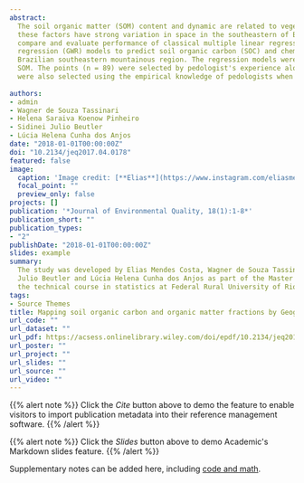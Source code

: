 ```yaml
---
abstract: 
  The soil organic matter (SOM) content and dynamic are related to vegetation cover, climate, relief, and geology;
  these factors have strong variation in space in the southeastern of Brazil. The objective of the study was to
  compare and evaluate performance of classical multiple linear regressions (MLR) and geographically weighted
  regression (GWR) models to predict soil organic carbon (SOC) and chemical fractions of organic matter in the
  Brazilian southeastern mountainous region. The regression models were fitted based on SOC and chemical fractions of
  SOM. The points (n = 89) were selected by pedologist's experience along transects and toposequences. The covariates
  were also selected using the empirical knowledge of pedologists when choosing variables that drive soil
  
authors:
- admin
- Wagner de Souza Tassinari
- Helena Saraiva Koenow Pinheiro
- Sidinei Julio Beutler
- Lúcia Helena Cunha dos Anjos
date: "2018-01-01T00:00:00Z"
doi: "10.2134/jeq2017.04.0178"
featured: false
image:
  caption: 'Image credit: [**Elias**](https://www.instagram.com/eliasmendescosta/?hl=pt-br)'
  focal_point: ""
  preview_only: false
projects: []
publication: '*Journal of Environmental Quality, 18(1):1-8*'
publication_short: ""
publication_types:
- "2"
publishDate: "2018-01-01T00:00:00Z"
slides: example
summary:
  The study was developed by Elias Mendes Costa, Wagner de Souza Tassinari, Helena Saraiva Koenow Pinheiro, Sidinei
  Julio Beutler and Lúcia Helena Cunha dos Anjos as part of the Master Thesis of Elias Mendes Costa presented before
  the technical course in statistics at Federal Rural University of Rio de Janeiro on July 2017.
tags:
- Source Themes
title: Mapping soil organic carbon and organic matter fractions by Geographically Weighted Regression
url_code: ""
url_dataset: ""
url_pdf: https://acsess.onlinelibrary.wiley.com/doi/epdf/10.2134/jeq2017.04.0178
url_poster: ""
url_project: ""
url_slides: ""
url_source: ""
url_video: ""
---
```


{{% alert note %}}
Click the *Cite* button above to demo the feature to enable visitors to import publication metadata into their reference management software.
{{% /alert %}}

{{% alert note %}}
Click the *Slides* button above to demo Academic's Markdown slides feature.
{{% /alert %}}

Supplementary notes can be added here, including [code and math](https://sourcethemes.com/academic/docs/writing-markdown-latex/).
